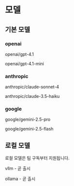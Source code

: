 # 모델

## 기본 모델

### openai

openai/gpt-4.1

openai/gpt-4.1-mini

### anthropic

anthropic/claude-sonnet-4

anthropic/claude-3.5-haiku

### google

google/gemini-2.5-pro

google/gemini-2.5-flash



## 로컬 모델

로컬 모델은 팀 구독부터 지원됩니다.

vllm - 곧 출시

ollama - 곧 출시
